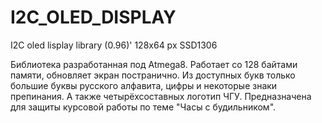 # I2C_OLED_DISPLAY
I2C oled lisplay library (0.96)' 128x64 px SSD1306

Библиотека разработанная под Atmega8.
Работает со 128 байтами памяти, обновляет экран постранично.
Из доступных букв только большие буквы русского алфавита, цифры и некоторые знаки препинания.
А также четырёхсоставных логотип ЧГУ.
Предназначена для защиты курсовой работы по теме "Часы с будильником".
